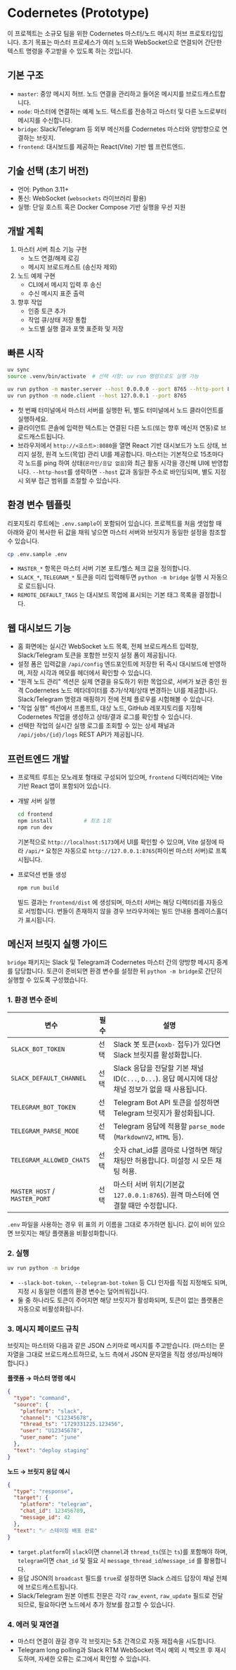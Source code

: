 # Codernetes (Prototype)

이 프로젝트는 소규모 팀을 위한 Codernetes 마스터/노드 메시지 허브 프로토타입입니다. 초기 목표는 마스터 프로세스가 여러 노드와 WebSocket으로 연결되어 간단한 텍스트 명령을 주고받을 수 있도록 하는 것입니다.

## 기본 구조

- `master`: 중앙 메시지 허브. 노드 연결을 관리하고 들어온 메시지를 브로드캐스트합니다.
- `node`: 마스터에 연결하는 예제 노드. 텍스트를 전송하고 마스터 및 다른 노드로부터 메시지를 수신합니다.
- `bridge`: Slack/Telegram 등 외부 메신저를 Codernetes 마스터와 양방향으로 연결하는 브릿지.
- `frontend`: 대시보드를 제공하는 React(Vite) 기반 웹 프런트엔드.

## 기술 선택 (초기 버전)

- 언어: Python 3.11+
- 통신: WebSocket (`websockets` 라이브러리 활용)
- 실행: 단일 호스트 혹은 Docker Compose 기반 실행을 우선 지원

## 개발 계획

1. 마스터 서버 최소 기능 구현
   - 노드 연결/해제 로깅
   - 메시지 브로드캐스트 (송신자 제외)
2. 노드 예제 구현
   - CLI에서 메시지 입력 후 송신
   - 수신 메시지 표준 출력
3. 향후 작업
   - 인증 토큰 추가
   - 작업 큐/상태 저장 통합
   - 노드별 실행 결과 포맷 표준화 및 저장

## 빠른 시작

```bash
uv sync
source .venv/bin/activate  # 선택 사항: uv run 명령으로도 실행 가능

uv run python -m master.server --host 0.0.0.0 --port 8765 --http-port 8080
uv run python -m node.client --host 127.0.0.1 --port 8765
```

- 첫 번째 터미널에서 마스터 서버를 실행한 뒤, 별도 터미널에서 노드 클라이언트를 실행하세요.
- 클라이언트 콘솔에 입력한 텍스트는 연결된 다른 노드(또는 향후 메신저 연동)로 브로드캐스트됩니다.
- 브라우저에서 `http://<호스트>:8080`을 열면 React 기반 대시보드가 노드 상태, 브리지 설정, 원격 노드(목업) 관리 UI를 제공합니다. 마스터는 기본적으로 15초마다 각 노드를 ping 하여 상태(`온라인/응답 없음`)와 최근 활동 시각을 갱신해 UI에 반영합니다. `--http-host`를 생략하면 `--host` 값과 동일한 주소로 바인딩되며, 별도 지정 시 외부 접근 범위를 조절할 수 있습니다.

## 환경 변수 템플릿

리포지토리 루트에는 `.env.sample`이 포함되어 있습니다. 프로젝트를 처음 셋업할 때 아래와 같이 복사한 뒤 값을 채워 넣으면 마스터 서버와 브릿지가 동일한 설정을 참조할 수 있습니다.

```bash
cp .env.sample .env
```

- `MASTER_*` 항목은 마스터 서버 기본 포트/헬스 체크 값을 정의합니다.
- `SLACK_*`, `TELEGRAM_*` 토큰을 미리 입력해두면 `python -m bridge` 실행 시 자동으로 로드됩니다.
- `REMOTE_DEFAULT_TAGS` 는 대시보드 목업에 표시되는 기본 태그 목록을 결정합니다.

## 웹 대시보드 기능

- 홈 화면에는 실시간 WebSocket 노드 목록, 전체 브로드캐스트 입력창, Slack/Telegram 토큰을 포함한 브릿지 설정 폼이 제공됩니다.
- 설정 폼은 입력값을 `/api/config` 엔드포인트에 저장한 뒤 즉시 대시보드에 반영하며, 저장 시각과 메모를 헤더에서 확인할 수 있습니다.
- "원격 노드 관리" 섹션은 실제 연결을 유도하기 위한 목업으로, 서버가 보관 중인 원격 Codernetes 노드 메타데이터를 추가/삭제/상태 변경하는 UI를 제공합니다. Slack/Telegram 명령과 매핑하기 전에 전체 플로우를 시험해볼 수 있습니다.
- "작업 실행" 섹션에서 프롬프트, 대상 노드, GitHub 레포지토리를 지정해 Codernetes 작업을 생성하고 상태/결과 로그를 확인할 수 있습니다.
- 선택한 작업의 실시간 실행 로그를 조회할 수 있는 상세 패널과 `/api/jobs/{id}/logs` REST API가 제공됩니다.

## 프런트엔드 개발

- 프로젝트 루트는 모노레포 형태로 구성되어 있으며, `frontend` 디렉터리에는 Vite 기반 React 앱이 포함되어 있습니다.
- 개발 서버 실행

  ```bash
  cd frontend
  npm install          # 최초 1회
  npm run dev
  ```

  기본적으로 `http://localhost:5173`에서 UI를 확인할 수 있으며, Vite 설정에 따라 `/api/*` 요청은 자동으로 `http://127.0.0.1:8765`(파이썬 마스터 서버)로 프록시됩니다.

- 프로덕션 번들 생성

  ```bash
  npm run build
  ```

  빌드 결과는 `frontend/dist` 에 생성되며, 마스터 서버는 해당 디렉터리를 자동으로 서빙합니다. 번들이 존재하지 않을 경우 브라우저에는 빌드 안내용 플레이스홀더가 표시됩니다.

## 메신저 브릿지 실행 가이드

`bridge` 패키지는 Slack 및 Telegram과 Codernetes 마스터 간의 양방향 메시지 중계를 담당합니다. 토큰이 준비되면 환경 변수를 설정한 뒤 `python -m bridge`로 간단히 실행할 수 있도록 구성했습니다.

### 1. 환경 변수 준비

| 변수 | 필수 | 설명 |
| --- | --- | --- |
| `SLACK_BOT_TOKEN` | 선택 | Slack 봇 토큰(`xoxb-` 접두)가 있다면 Slack 브릿지를 활성화합니다. |
| `SLACK_DEFAULT_CHANNEL` | 선택 | Slack 응답을 전달할 기본 채널 ID(`C...`, `D...`). 응답 메시지에 대상 채널 정보가 없을 때 사용됩니다. |
| `TELEGRAM_BOT_TOKEN` | 선택 | Telegram Bot API 토큰을 설정하면 Telegram 브릿지가 활성화됩니다. |
| `TELEGRAM_PARSE_MODE` | 선택 | Telegram 응답에 적용할 `parse_mode` (`MarkdownV2`, `HTML` 등). |
| `TELEGRAM_ALLOWED_CHATS` | 선택 | 숫자 chat_id를 콤마로 나열하면 해당 채팅만 허용합니다. 미설정 시 모든 채팅 허용. |
| `MASTER_HOST` / `MASTER_PORT` | 선택 | 마스터 서버 위치(기본값 `127.0.0.1:8765`). 원격 마스터에 연결할 때만 수정합니다. |

`.env` 파일을 사용하는 경우 위 표의 키 이름을 그대로 추가하면 됩니다. 값이 비어 있으면 브릿지는 해당 플랫폼을 비활성화합니다.

### 2. 실행

```bash
uv run python -m bridge
```

- `--slack-bot-token`, `--telegram-bot-token` 등 CLI 인자를 직접 지정해도 되며, 지정 시 동일한 이름의 환경 변수는 덮어씌워집니다.
- 둘 중 하나라도 토큰이 주어지면 해당 브릿지가 활성화되며, 토큰이 없는 플랫폼은 자동으로 비활성화됩니다.

### 3. 메시지 페이로드 규칙

브릿지는 마스터와 다음과 같은 JSON 스키마로 메시지를 주고받습니다. (마스터는 문자열을 그대로 브로드캐스트하므로, 노드 측에서 JSON 문자열을 직접 생성/파싱해야 합니다.)

**플랫폼 → 마스터 명령 예시**

```json
{
  "type": "command",
  "source": {
    "platform": "slack",
    "channel": "C12345678",
    "thread_ts": "1729331225.123456",
    "user": "U12345678",
    "user_name": "june"
  },
  "text": "deploy staging"
}
```

**노드 → 브릿지 응답 예시**

```json
{
  "type": "response",
  "target": {
    "platform": "telegram",
    "chat_id": 123456789,
    "message_id": 42
  },
  "text": "✅ 스테이징 배포 완료"
}
```

- `target.platform`이 `slack`이면 `channel`과 `thread_ts`(또는 `ts`)를 포함해야 하며, `telegram`이면 `chat_id` 및 필요 시 `message_thread_id`/`message_id` 를 활용합니다.
- 응답 JSON의 `broadcast` 필드를 `true`로 설정하면 Slack 스레드 답장이 채널 전체에 브로드캐스트됩니다.
- Slack/Telegram 원본 이벤트 전문은 각각 `raw_event`, `raw_update` 필드로 전달되므로, 필요하다면 노드에서 추가 정보를 참고할 수 있습니다.

### 4. 에러 및 재연결

- 마스터 연결이 끊길 경우 각 브릿지는 5초 간격으로 자동 재접속을 시도합니다.
- Telegram long polling과 Slack RTM WebSocket 역시 예외 시 백오프 후 재시도하며, 자세한 오류는 로그에서 확인할 수 있습니다.
